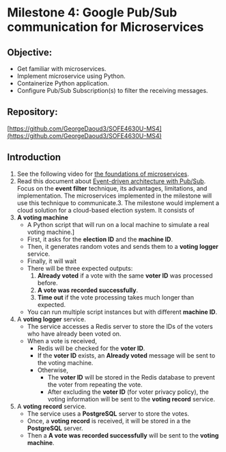 # Milestone 4: Google Pub/Sub communication for Microservices
## Objective:
* Get familiar with microservices.
* Implement microservice using Python.
* Containerize Python application.
* Configure Pub/Sub Subscription(s) to filter the receiving messages.

## Repository:
[https://github.com/GeorgeDaoud3/SOFE4630U-MS4](https://github.com/GeorgeDaoud3/SOFE4630U-MS4)

## Introduction 
1. See the following video for [the foundations of microservices](https://www.youtube.com/watch?v=lL_j7ilk7rc).
2. Read this document about [Event-driven architecture with Pub/Sub](https://cloud.google.com/solutions/event-driven-architecture-pubsub). Focus on the **event filter** technique, its advantages, limitations, and implementation. The microservices implemented in the milestone will use this technique to communicate.3. The milestone would implement a cloud solution for a cloud-based election system. It consists of
  1. **A voting machine**
     * A Python script that will run on a local machine to simulate a real voting machine.]
     * First, it asks for the **election ID** and the **machine ID**.
     * Then, it generates random votes and sends them to a **voting logger** service.
     * Finally, it will wait 
     * There will be three expected outputs: 
        1. **Already voted** if a vote with the same **voter ID** was processed before.
        2. **A vote was recorded successfully**.
        3. **Time out** if the vote processing takes much longer than expected.
     * You can run multiple script instances but with different **machine ID**. 
  2. A **voting logger** service.
     * The service accesses a Redis server to store the IDs of the voters who have already been voted on.
     * When a vote is received,
        * Redis will be checked for the **voter ID**.
        * If the **voter ID** exists, an **Already voted** message will be sent to the voting machine.
        * Otherwise,
           * The **voter ID** will be stored in the Redis database to prevent the voter from repeating the vote.
           * After excluding the **voter ID** (for voter privacy policy), the voting information will be sent to the **voting record** service.
  3. A **voting record** service.
     * The service uses a **PostgreSQL** server to store the votes.
     * Once, a **voting record** is received, it will be stored in a the **PostgreSQL** server.
     * Then a **A vote was recorded successfully** will be sent to the **voting machine**.
     

     
